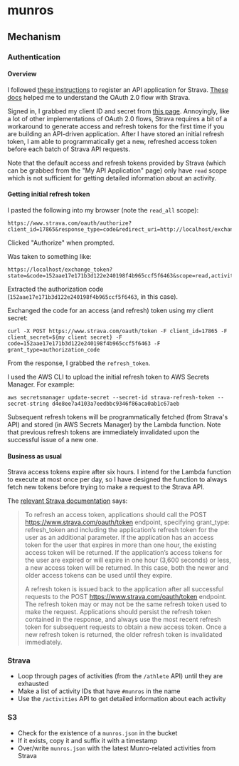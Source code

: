 # munros

## Mechanism

### Authentication

#### Overview

I followed [these instructions](https://developers.strava.com/docs/getting-started/) to register an API application for
Strava. [These docs](https://developers.strava.com/docs/authentication/) helped me to understand the OAuth 2.0 flow with
Strava.

Signed in, I grabbed my client ID and secret from [this page](https://www.strava.com/settings/api). Annoyingly, like a
lot of other implementations of OAuth 2.0 flows, Strava requires a bit of a workaround to generate access and refresh
tokens for the first time if you are building an API-driven application. After I have stored an initial refresh token, I
am able to programmatically get a new, refreshed access token before each batch of Strava API requests.

Note that the default access and refresh tokens provided by Strava (which can be grabbed from the "My API Application"
page) only have `read` scope which is not sufficient for getting detailed information about an activity.

#### Getting initial refresh token

I pasted the following into my browser (note the `read_all` scope):

```shell
https://www.strava.com/oauth/authorize?client_id=17865&response_type=code&redirect_uri=http://localhost/exchange_token&approval_prompt=force&scope=activity:read_all
```

Clicked "Authorize" when prompted.

Was taken to something like:

```shell
https://localhost/exchange_token?state=&code=152aae17e171b3d122e240198f4b965ccf5f6463&scope=read,activity:read_all
```

Extracted the authorization code (`152aae17e171b3d122e240198f4b965ccf5f6463`, in this case).

Exchanged the code for an access (and refresh) token using my client secret:

```shell
curl -X POST https://www.strava.com/oauth/token -F client_id=17865 -F client_secret=${my client secret} -F code=152aae17e171b3d122e240198f4b965ccf5f6463 -F grant_type=authorization_code
```

From the response, I grabbed the `refresh_token`.

I used the AWS CLI to upload the initial refresh token to AWS Secrets Manager. For example:

```shell
aws secretsmanager update-secret --secret-id strava-refresh-token --secret-string d4e8ee7a4103a7eedbbc9346f86aca0ab1c67aeb
```

Subsequent refresh tokens will be programmatically fetched (from Strava's API) and stored (in AWS Secrets Manager) by
the Lambda function. Note that previous refresh tokens are immediately invalidated upon the successful issue of a new
one.

#### Business as usual

Strava access tokens expire after six hours. I intend for the Lambda function to execute at most once per day, so I have
designed the function to always fetch new tokens before trying to make a request to the Strava API.

The [relevant Strava documentation](https://developers.strava.com/docs/authentication/#refreshingexpiredaccesstokens)
says:

> To refresh an access token, applications should call the POST https://www.strava.com/oauth/token endpoint, specifying grant_type: refresh_token and including the application’s refresh token for the user as an additional parameter. If the application has an access token for the user that expires in more than one hour, the existing access token will be returned. If the application’s access tokens for the user are expired or will expire in one hour (3,600 seconds) or less, a new access token will be returned. In this case, both the newer and older access tokens can be used until they expire.
>
> A refresh token is issued back to the application after all successful requests to the POST https://www.strava.com/oauth/token endpoint. The refresh token may or may not be the same refresh token used to make the request. Applications should persist the refresh token contained in the response, and always use the most recent refresh token for subsequent requests to obtain a new access token. Once a new refresh token is returned, the older refresh token is invalidated immediately.

### Strava

- Loop through pages of activities (from the `/athlete` API) until they are exhausted
- Make a list of activity IDs that have `#munros` in the name
- Use the `/activities` API to get detailed information about each activity

### S3

- Check for the existence of a `munros.json` in the bucket
- If it exists, copy it and suffix it with a timestamp
- Over/write `munros.json` with the latest Munro-related activities from Strava
